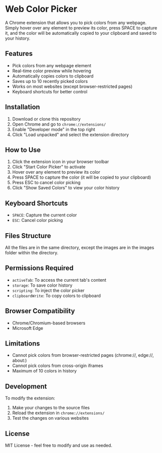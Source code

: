 # Web Color Picker

A Chrome extension that allows you to pick colors from any webpage. Simply hover over any element to preview its color, press SPACE to capture it, and the color will be automatically copied to your clipboard and saved to your history.

## Features

- Pick colors from any webpage element
- Real-time color preview while hovering
- Automatically copies colors to clipboard
- Saves up to 10 recently picked colors
- Works on most websites (except browser-restricted pages)
- Keyboard shortcuts for better control

## Installation

1. Download or clone this repository
2. Open Chrome and go to `chrome://extensions/`
3. Enable "Developer mode" in the top right
4. Click "Load unpacked" and select the extension directory

## How to Use

1. Click the extension icon in your browser toolbar
2. Click "Start Color Picker" to activate
3. Hover over any element to preview its color
4. Press SPACE to capture the color (it will be copied to your clipboard)
5. Press ESC to cancel color picking
6. Click "Show Saved Colors" to view your color history

## Keyboard Shortcuts

- `SPACE`: Capture the current color
- `ESC`: Cancel color picking

## Files Structure

All the files are in the same directory, except the images are in the images folder within the directory.


## Permissions Required

- `activeTab`: To access the current tab's content
- `storage`: To save color history
- `scripting`: To inject the color picker
- `clipboardWrite`: To copy colors to clipboard

## Browser Compatibility

- Chrome/Chromium-based browsers
- Microsoft Edge

## Limitations

- Cannot pick colors from browser-restricted pages (chrome://, edge://, about:)
- Cannot pick colors from cross-origin iframes
- Maximum of 10 colors in history

## Development

To modify the extension:
1. Make your changes to the source files
2. Reload the extension in `chrome://extensions/`
3. Test the changes on various websites

## License

MIT License - feel free to modify and use as needed.
